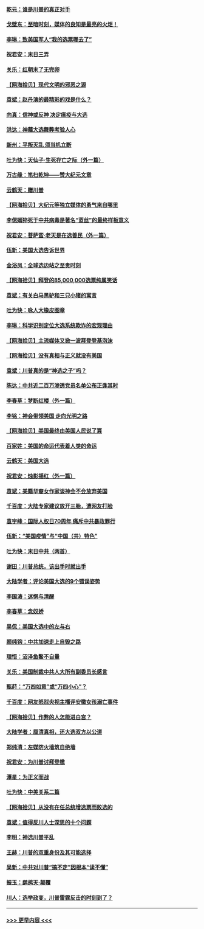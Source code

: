#### [乾元：谁是川普的真正对手](../pages/nsc993/n12637090.md?t=12221602) 
#### [戈壁东：至暗时刻，媒体的良知是最亮的火炬！](../pages/nsc993/n12637042.md?t=12221602) 
#### [李琳：致美国军人“我的选票哪去了”](../pages/nsc993/n12635351.md?t=12221602) 
#### [祝君安：末日三弄](../pages/nsc993/n12635324.md?t=12221602) 
#### [关乐：红朝末了无完卵](../pages/nsc993/n12635315.md?t=12221602) 
#### [【网海拾贝】现代文明的邪恶之源](../pages/nsc993/n12634425.md?t=12221602) 
#### [袁斌：赵丹演的最精彩的戏是什么？](../pages/nsc993/n12633316.md?t=12221602) 
#### [向真：信神或反神 决定瘟疫与大选](../pages/nsc993/n12632710.md?t=12221602) 
#### [洪达：神藉大选舞弊考验人心](../pages/nsc993/n12631962.md?t=12221602) 
#### [新州：平叛灭乱  须当机立断](../pages/nsc993/n12631946.md?t=12221602) 
#### [吐为快：天仙子‧生死存亡之际（外一篇）](../pages/nsc993/n12631927.md?t=12221602) 
#### [万古缘：笔扫乾坤——赞大纪元文章](../pages/nsc993/n12631922.md?t=12221602) 
#### [云鹤天：赠川普](../pages/nsc993/n12631823.md?t=12221602) 
#### [【网海拾贝】大纪元等独立媒体的勇气来自哪里](../pages/nsc993/n12629961.md?t=12221602) 
#### [李偲嫣猝死于中共病毒是著名“蓝丝”的最终样板意义](../pages/nsc993/n12628812.md?t=12221602) 
#### [祝君安：菩萨蛮·老天是在选善民（外一篇）](../pages/nsc993/n12628793.md?t=12221602) 
#### [伍新：美国大选告诉世界](../pages/nsc993/n12628768.md?t=12221602) 
#### [金浴凤：全球选边站之至贵时刻](../pages/nsc993/n12627318.md?t=12221602) 
#### [【网海拾贝】拜登的85,000,000选票纯属笑话](../pages/nsc993/n12626569.md?t=12221602) 
#### [袁斌：有关白马黑驴和三只小猪的寓言](../pages/nsc993/n12626198.md?t=12221602) 
#### [吐为快：咏人大橡皮图章](../pages/nsc993/n12624470.md?t=12221602) 
#### [李琳：科学识别定位大选系统欺诈的宏观理由](../pages/nsc993/n12624340.md?t=12221602) 
#### [【网海拾贝】主流媒体又掀一波拜登登基泡沫](../pages/nsc993/n12624000.md?t=12221602) 
#### [【网海拾贝】没有真相与正义就没有美国](../pages/nsc993/n12621885.md?t=12221602) 
#### [袁斌：川普真的是“神选之子”吗？](../pages/nsc993/n12621749.md?t=12221602) 
#### [陈达：中共近二百万渗透党员名单公布正逢其时](../pages/nsc993/n12620870.md?t=12221602) 
#### [李春草：梦断红楼（外一篇）](../pages/nsc993/n12619122.md?t=12221602) 
#### [李铭：神会带领美国 走向光明之路](../pages/nsc993/n12618584.md?t=12221602) 
#### [【网海拾贝】美国最终由美国人民说了算](../pages/nsc993/n12617255.md?t=12221602) 
#### [百家姓：美国的命运代表着人类的命运](../pages/nsc993/n12615838.md?t=12221602) 
#### [云鹤天：美国大选](../pages/nsc993/n12615994.md?t=12221602) 
#### [祝君安：烛影摇红（外一篇）](../pages/nsc993/n12615975.md?t=12221602) 
#### [袁斌：美籍华裔女作家谈神会不会放弃美国](../pages/nsc993/n12615263.md?t=12221602) 
#### [千百度：大陆专家建议放开三胎，遭网友打脸](../pages/nsc993/n12614456.md?t=12221602) 
#### [袁宇峰：国际人权日70周年 痛斥中共暴政罪行](../pages/nsc993/n12611965.md?t=12221602) 
#### [伍新：“美国疫情”与“中国（共）特色”](../pages/nsc993/n12611463.md?t=12221602) 
#### [吐为快：末日中共（两首）](../pages/nsc993/n12611461.md?t=12221602) 
#### [谢田：川普总统，该出手时就出手](../pages/nsc993/n12610905.md?t=12221602) 
#### [大陆学者：评论美国大选的9个错误姿势](../pages/nsc993/n12609586.md?t=12221602) 
#### [李国涛：迷惘与清醒](../pages/nsc993/n12607532.md?t=12221602) 
#### [李春草：念奴娇](../pages/nsc993/n12607083.md?t=12221602) 
#### [吴侃：美国大选中的左与右](../pages/nsc993/n12607054.md?t=12221602) 
#### [颜纯钩：中共加速走上自毁之路](../pages/nsc993/n12606473.md?t=12221602) 
#### [理悟：沼泽鱼鳖不自量](../pages/nsc993/n12606454.md?t=12221602) 
#### [关乐：美国制裁中共人大所有副委员长感言](../pages/nsc993/n12606442.md?t=12221602) 
#### [甄莳：“万四如意”或“万四小心”？](../pages/nsc993/n12606091.md?t=12221602) 
#### [千百度：网友怒怼央视主播评安徽女孩溺亡事件](../pages/nsc993/n12605370.md?t=12221602) 
#### [【网海拾贝】作弊的人怎能进白宫？](../pages/nsc993/n12603546.md?t=12221602) 
#### [大陆学者：厘清真相，还大选双方以公道](../pages/nsc993/n12603475.md?t=12221602) 
#### [郑纯清：左媒防火墙筑自绝墙](../pages/nsc993/n12602226.md?t=12221602) 
#### [祝君安：为川普讨拜登檄](../pages/nsc993/n12602199.md?t=12221602) 
#### [潭星：为正义而战](../pages/nsc993/n12600926.md?t=12221602) 
#### [吐为快：中美关系二篇](../pages/nsc993/n12600908.md?t=12221602) 
#### [【网海拾贝】从没有在任总统增选票而败选的](../pages/nsc993/n12600435.md?t=12221602) 
#### [袁斌：值得反川人士深思的十个问题](../pages/nsc993/n12600332.md?t=12221602) 
#### [李明：神选川普平乱](../pages/nsc993/n12599751.md?t=12221602) 
#### [王赫：川普的双重身份及其可能选择](../pages/nsc993/n12599723.md?t=12221602) 
#### [吴新：中共对川普“搞不定”因根本“读不懂”](../pages/nsc993/n12599502.md?t=12221602) 
#### [振玉：鹧鸪天‧颠覆](../pages/nsc993/n12599494.md?t=12221602) 
#### [川人：选举政变，川普雷霆反击的时刻到了？](../pages/nsc993/n12599291.md?t=12221602) 

----
#### [ >>> 更早内容 <<< ](../indexes/nsc993-earlier.md)
